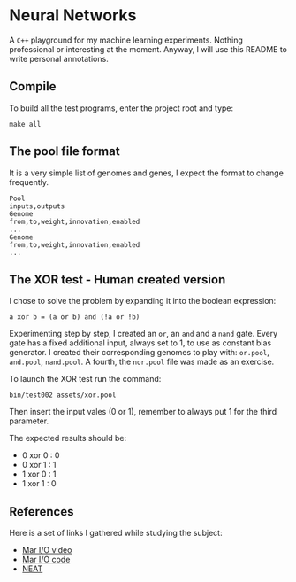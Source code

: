 # Neural Networks

A `C++` playground for my machine learning experiments. Nothing professional or interesting at the moment. Anyway, I will use this README to write personal annotations.

## Compile

To build all the test programs, enter the project root and type:

```
make all
```

## The pool file format

It is a very simple list of genomes and genes, I expect the format to change frequently.

```
Pool
inputs,outputs
Genome
from,to,weight,innovation,enabled
...
Genome
from,to,weight,innovation,enabled
...
```

## The XOR test - Human created version

I chose to solve the problem by expanding it into the boolean expression:

```
a xor b = (a or b) and (!a or !b)
```

Experimenting step by step, I created an `or`, an `and` and a `nand` gate. Every gate has a fixed additional input, always set to 1, to use as constant bias generator. I created their corresponding genomes to play with: `or.pool`, `and.pool`, `nand.pool`. A fourth, the `nor.pool` file was made as an exercise.

To launch the XOR test run the command:

```
bin/test002 assets/xor.pool
```

Then insert the input vales (0 or 1), remember to always put 1 for the third parameter.

The expected results should be:

* 0 xor 0 : 0
* 0 xor 1 : 1
* 1 xor 0 : 1
* 1 xor 1 : 0

## References

Here is a set of links I gathered while studying the subject:

* [Mar I/O video](https://www.youtube.com/watch?v=qv6UVOQ0F44)
* [Mar I/O code](http://pastebin.com/ZZmSNaHX)
* [NEAT](http://nn.cs.utexas.edu/downloads/papers/stanley.ec02.pdf)
